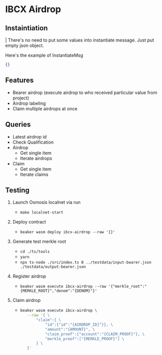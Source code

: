 # IBCX Airdrop

## Instaintiation

| There's no need to put some values into instantiate message. Just put empty json object.

Here's the example of InstantiateMsg

```json
{}
```

## Features

- Bearer airdrop (execute airdrop to who received particular value from project)
- Airdrop labeling
- Claim multiple airdrops at once

## Queries

- Latest airdrop id
- Check Qualification
- Airdrop
  - Get single item
  - Iterate airdrops
- Claim
  - Get single item
  - Iterate claims

## Testing

1. Launch Osmosis localnet via run
   - `make localnet-start`
2. Deploy contract
   - `beaker wasm deploy ibcx-airdrop --raw '{}'`
3. Generate test merkle root
   - `cd ./ts/tools`
   - `yarn`
   - `npx ts-node ./src/index.ts 0 ../testdata/input-bearer.json ./testdata/output-bearer.json`
4. Register airdrop
   - `beaker wasm execute ibcx-airdrop --raw '{"merkle_root":"{MERKLE_ROOT}","denom":"{DENOM}"}'`
5. Claim airdrop

   - ```bash
     beaker wasm execute ibcx-airdrop \
        --raw '{ \
            "claim":{ \
                "id":{"id":"{AIRDROP_ID}"}}, \
                "amount":"{AMOUNT}", \
                "claim_proof":{"account":"{CLAIM_PROOF}"}, \
                "merkle_proof":["{MERKLE_PROOF}"] \
            } \
        }'
     ```
